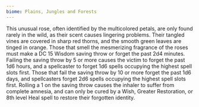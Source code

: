 ```yaml
---
biome: Plains, Jungles and Forests
---
```

This unusual rose, often identified by the multicolored petals, are only found rarely in the wild, as their scent causes lingering problems. Their tangled vines are covered in sharp red thorns, and the smooth green leaves are tinged in orange. Those that smell the mesmerizing fragrance of the roses must make a DC 15 Wisdom saving throw or forget the past 2d4 minutes. Failing the saving throw by 5 or more causes the victim to forget the past 1d6 hours, and a spellcaster to forget 1d6 spells occupying the highest spell slots first. Those that fail the saving throw by 10 or more forget the past 1d6 days, and spellcasters forget 2d6 spells occupying the highest spell slots first. Rolling a 1 on the saving throw causes the inhaler to suffer from complete amnesia, and can only be cured by a Wish, Greater Restoration, or 8th level Heal spell to restore their forgotten identity. 

